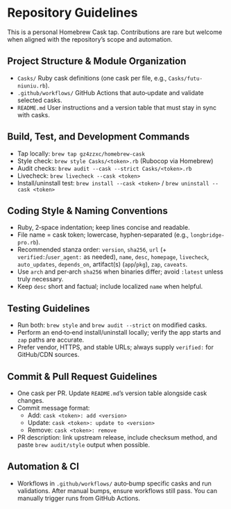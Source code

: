 # Repository Guidelines

This is a personal Homebrew Cask tap. Contributions are rare but welcome when aligned with the repository’s scope and automation.

## Project Structure & Module Organization

- `Casks/` Ruby cask definitions (one cask per file, e.g., `Casks/futu-niuniu.rb`).
- `.github/workflows/` GitHub Actions that auto‑update and validate selected casks.
- `README.md` User instructions and a version table that must stay in sync with casks.

## Build, Test, and Development Commands

- Tap locally: `brew tap gz4zzxc/homebrew-cask`
- Style check: `brew style Casks/<token>.rb` (Rubocop via Homebrew)
- Audit checks: `brew audit --cask --strict Casks/<token>.rb`
- Livecheck: `brew livecheck --cask <token>`
- Install/uninstall test: `brew install --cask <token>` / `brew uninstall --cask <token>`

## Coding Style & Naming Conventions

- Ruby, 2‑space indentation; keep lines concise and readable.
- File name = cask token; lowercase, hyphen‑separated (e.g., `longbridge-pro.rb`).
- Recommended stanza order: `version`, `sha256`, `url` (+ `verified:`/`user_agent:` as needed), `name`, `desc`, `homepage`, `livecheck`, `auto_updates`, `depends_on`, artifact(s) (`app`/`pkg`), `zap`, `caveats`.
- Use `arch` and per‑arch `sha256` when binaries differ; avoid `:latest` unless truly necessary.
- Keep `desc` short and factual; include localized `name` when helpful.

## Testing Guidelines

- Run both: `brew style` and `brew audit --strict` on modified casks.
- Perform an end‑to‑end install/uninstall locally; verify the app starts and `zap` paths are accurate.
- Prefer vendor, HTTPS, and stable URLs; always supply `verified:` for GitHub/CDN sources.

## Commit & Pull Request Guidelines

- One cask per PR. Update `README.md`’s version table alongside cask changes.
- Commit message format:
  - Add: `cask <token>: add <version>`
  - Update: `cask <token>: update to <version>`
  - Remove: `cask <token>: remove`
- PR description: link upstream release, include checksum method, and paste `brew audit/style` output when possible.

## Automation & CI

- Workflows in `.github/workflows/` auto‑bump specific casks and run validations. After manual bumps, ensure workflows still pass. You can manually trigger runs from GitHub Actions.
